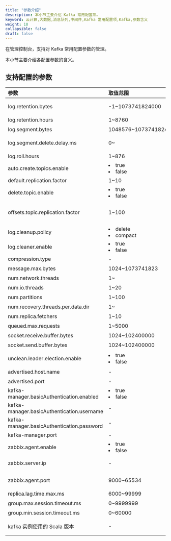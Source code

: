 ```yaml
---
title: "参数介绍"
description: 本小节主要介绍 Kafka 常用配置项。 
keyword: 云计算,大数据,消息队列,中间件,Kafka 常用配置项,Kafka,参数含义
weight: 10
collapsible: false
draft: false
---
```


在管理控制台，支持对 Kafka 常用配置参数的管理。

本小节主要介绍各配置参数的含义。


## 支持配置的参数

| <span style="display:inline-block;width:80px">参数</span> | <span style="display:inline-block;width:120px">取值范围</span> | <span style="display:inline-block;width:460px">参数说明</span> |
| :-------------------------------------------------------- | :----------------------------------------------------------- | :----------------------------------------------------------- |
| log.retention.bytes                                       | -1~1073741824000                                             | topic 每个分区的最大文件大小，单位为字节，超过该大小会触发删除策略。 |
| log.retention.hours                                       | 1~8760                                                       | 消息保留时间，单位为`小时`。                                 |
| log.segment.bytes                                         | 1048576~10737418240                                          | 段文件最大值，单位为`字节`。                                 |
| log.segment.delete.delay.ms                               | 0~                                                           | 段文件在索引中清除后保留的时间。 **该参数需要设置一个值，不然最终会导致磁盘空间被写满。**                            |
| log.roll.hours                                            | 1~876                                                        | 段文件轮滚时间，单位为`小时`。                               |
| auto.create.topics.enable                                 | <li> true </li><li> false </li>                                        | 是否允许自动创建 Topic。                                     |
| default.replication.factor                                | 1~10                                                         | 默认副本因子值。                                             |
| delete.topic.enable                                       | <li> true </li><li> false </li>                                        | 是否允许使用命令行删除 Topic。                               |
| offsets.topic.replication.factor                          | 1~100                                                        | 内部 offset topic 的复制因子（设定更高的确保可用性）。<br />如果复制因子大于集群节点数，内部创建主题自动创建将会失败，直到集群大小符合这个复制因子的要求。 |
| log.cleanup.policy                                        | <li> delete </li><li> compact </li>                                   | 日志清理策略。`delete` 为直接删除；`compact` 为压缩。        |
| log.cleaner.enable                                        | <li> true </li><li> false </li>                                        | 用于是否开启日志压缩。                                       |
| compression.type                                          | -                                                            | 用于主题的压缩策略。                                         |
| message.max.bytes                                         | 1024~1073741823                                              | 消息体的最大大小，单位为`字节`。                             |
| num.network.threads                                       | 1~                                                           | Broker 处理网络请求的线程数。                                |
| num.io.threads                                            | 1~20                                                         | Broker 处理磁盘 IO 的线程数。                                |
| num.partitions                                            | 1~100                                                        | Topic 默认分区数。                                           |
| num.recovery.threads.per.data.dir                         | 1~                                                           | 启动时数据恢复和关闭时刷盘的线程数。                         |
| num.replica.fetchers                                      | 1~10                                                         | 复制消息线程数。                                             |
| queued.max.requests                                       | 1~5000                                                       | 等待 IO 线程处理的请求队列最大数。                           |
| socket.receive.buffer.bytes                               | 1024~102400000                                               | 接收缓冲区大小。                                             |
| socket.send.buffer.bytes                                  | 1024~102400000                                               | 发送缓冲区大小。                                             |
| unclean.leader.election.enable                            | <li> true </li><li> false </li>                                        | 是否启用不在 ISR 集合中的副本作为最后的选择，尽管这样做可能导致数据丢失。 |
| advertised.host.name                                      | -                                                            | 用于 worker 连接的域名。                                     |
| advertised.port                                           | -                                                            | 用于 worker 连接的端口，默认为 `9092`。                      |
| kafka-manager.basicAuthentication.enabled                 | <li> true </li><li> false </li>                                        | Kafka Manager 是否开启登录验证。                             |
| kafka-manager.basicAuthentication.username                | -                                                            | Kafka Manager 登录用户名，默认为 `admin`。                   |
| kafka-manager.basicAuthentication.password                | -                                                            | Kafka Manager 登录密码，默认为 `password`。                  |
| kafka-manager.port                                        | -                                                            | Kafka Manager 启用端口，默认为 `9000`。                      |
| zabbix.agent.enable                                       | <li> true </li><li> false </li>                                        | 用于决定是否开启 zabbix agent，默认为 `false`，不开启。      |
| zabbix.server.ip                                          | -                                                            | 若开启 zabbix agent，则需要手动设置为您想要连接的zabbix server 的 IP 地址，默认为 `127.0.0.1`。 |
| zabbix.agent.port                                         | 9000~65534                                                   | 用于连接的端口号，若主机存在防火墙，则需要开启该端口，默认为 `10050`。 |
| replica.lag.time.max.ms                                   | 6000~99999                                                   | leader 会将 follower 从 isr 中删除的时间间隔。               |
| group.max.session.timeout.ms                              | 0~9999999                                                    | 已注册消费者最长会话超时时长。                               |
| group.min.session.timeout.ms                              | 0~60000                                                      | 已注册消费者最短会话超时时长。                               |
| kafka 实例使用的 Scala 版本                               | -                                                            | Kafka 实例使用的 Scala 版本, 默认为 `2.11`，推荐使用 `2.12`。<br />该参数不支持通过界面进行修改。 |

